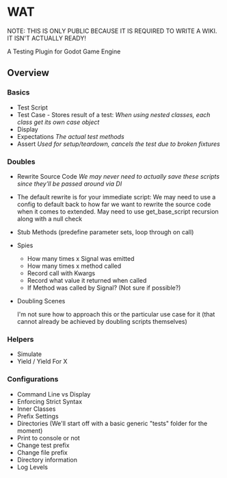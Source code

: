 # WAT

NOTE: THIS IS ONLY PUBLIC BECAUSE IT IS REQUIRED TO WRITE A WIKI. IT ISN'T ACTUALLY READY!

A Testing Plugin for Godot Game Engine

## Overview

### Basics

- Test Script
- Test Case - Stores result of a test: *When using nested classes, each class get its own case object*
- Display
- Expectations *The actual test methods*
- Assert *Used for setup/teardown, cancels the test due to broken fixtures*

### Doubles

- Rewrite Source Code *We may never need to actually save these scripts since they'll be passed around via DI*

- The default rewrite is for your immediate script: We may need to use a config to default
back to how far we want to rewrite the source code when it comes to extended. May need to
use get_base_script recursion along with a null check

- Stub Methods (predefine parameter sets, loop through on call)

- Spies
  - How many times x Signal was emitted
  - How many times x method called
  - Record call with Kwargs
  - Record what value it returned when called
  - If Method was called by Signal? (Not sure if possible?)

- Doubling Scenes

    I'm not sure how to approach this or the particular use case for it (that cannot
    already be achieved by doubling scripts themselves)

### Helpers

- Simulate
- Yield / Yield For X

### Configurations

- Command Line vs Display
- Enforcing Strict Syntax
- Inner Classes
- Prefix Settings
- Directories (We'll start off with a basic generic "tests" folder for the moment)
- Print to console or not
- Change test prefix
- Change file prefix
- Directory information
- Log Levels